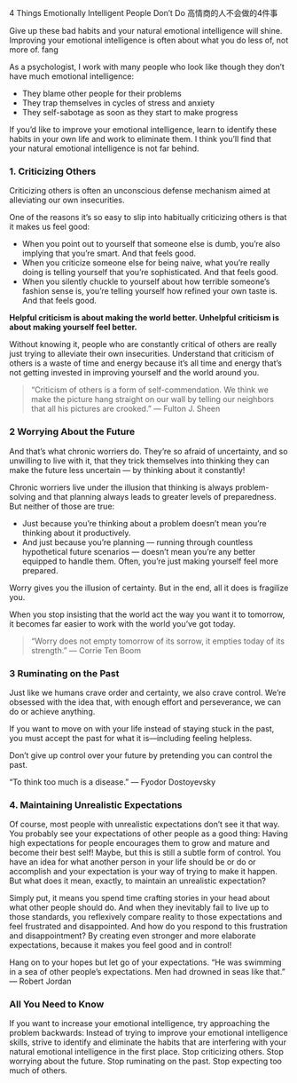 4 Things Emotionally Intelligent People Don’t Do
高情商的人不会做的4件事

Give up these bad habits and your natural emotional intelligence will shine. Improving your emotional intelligence is often about what you do less of, not more of.
fang

As a psychologist, I work with many people who look like though they don’t have much emotional intelligence:
* They blame other people for their problems
* They trap themselves in cycles of stress and anxiety
* They self-sabotage as soon as they start to make progress

If you’d like to improve your emotional intelligence, learn to identify these habits in your own life and work to eliminate them. I think you’ll find that your natural emotional intelligence is not far behind.

### 1. Criticizing Others
Criticizing others is often an unconscious defense mechanism aimed at alleviating our own insecurities.

One of the reasons it’s so easy to slip into habitually criticizing others is that it makes us feel good:
* When you point out to yourself that someone else is dumb, you’re also implying that you’re smart. And that feels good.
* When you criticize someone else for being naive, what you’re really doing is telling yourself that you’re sophisticated. And that feels good.
* When you silently chuckle to yourself about how terrible someone’s fashion sense is, you’re telling yourself how refined your own taste is. And that feels good.

**Helpful criticism is about making the world better. Unhelpful criticism is about making yourself feel better.**

Without knowing it, people who are constantly critical of others are really just trying to alleviate their own insecurities.
Understand that criticism of others is a waste of time and energy because it’s all time and energy that’s not getting invested in improving yourself and the world around you.

>“Criticism of others is a form of self-commendation. We think we make the picture hang straight on our wall by telling our neighbors that all his pictures are crooked.”
― Fulton J. Sheen

### 2 Worrying About the Future
And that’s what chronic worriers do. They’re so afraid of uncertainty, and so unwilling to live with it, that they trick themselves into thinking they can make the future less uncertain — by thinking about it constantly!

Chronic worriers live under the illusion that thinking is always problem-solving and that planning always leads to greater levels of preparedness. But neither of those are true:
* Just because you’re thinking about a problem doesn’t mean you’re thinking about it productively.
* And just because you’re planning — running through countless hypothetical future scenarios — doesn’t mean you’re any better equipped to handle them. Often, you’re just making yourself feel more prepared.

Worry gives you the illusion of certainty. But in the end, all it does is fragilize you.

When you stop insisting that the world act the way you want it to tomorrow, it becomes far easier to work with the world you’ve got today.

>“Worry does not empty tomorrow of its sorrow, it empties today of its strength.”
>― Corrie Ten Boom

### 3  Ruminating on the Past
Just like we humans crave order and certainty, we also crave control. We’re obsessed with the idea that, with enough effort and perseverance, we can do or achieve anything.

If you want to move on with your life instead of staying stuck in the past, you must accept the past for what it is—including feeling helpless.

Don’t give up control over your future by pretending you can control the past.

“To think too much is a disease.”
― Fyodor Dostoyevsky


###  4. Maintaining Unrealistic Expectations
Of course, most people with unrealistic expectations don’t see it that way. You probably see your expectations of other people as a good thing: Having high expectations for people encourages them to grow and mature and become their best self!
Maybe, but this is still a subtle form of control. You have an idea for what another person in your life should be or do or accomplish and your expectation is your way of trying to make it happen.
But what does it mean, exactly, to maintain an unrealistic expectation?

Simply put, it means you spend time crafting stories in your head about what other people should do. And when they inevitably fail to live up to those standards, you reflexively compare reality to those expectations and feel frustrated and disappointed.
And how do you respond to this frustration and disappointment? By creating even stronger and more elaborate expectations, because it makes you feel good and in control!

Hang on to your hopes but let go of your expectations.
“He was swimming in a sea of other people’s expectations. Men had drowned in seas like that.”
― Robert Jordan


### All You Need to Know
If you want to increase your emotional intelligence, try approaching the problem backwards: Instead of trying to improve your emotional intelligence skills, strive to identify and eliminate the habits that are interfering with your natural emotional intelligence in the first place.
Stop criticizing others.
Stop worrying about the future.
Stop ruminating on the past.
Stop expecting too much of others.




